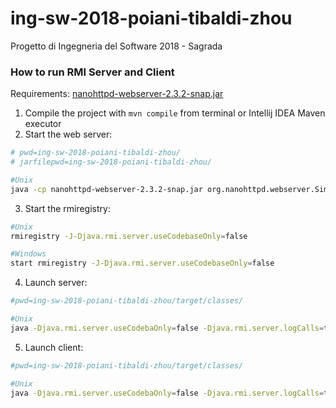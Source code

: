 # ing-sw-2018-poiani-tibaldi-zhou
Progetto di Ingegneria del Software 2018 - Sagrada

### How to run RMI Server and Client
Requirements: [nanohttpd-webserver-2.3.2-snap.jar](https://github.com/affo/ingsoft-project/blob/master/rmi/warehouse/nanohttpd-webserver-2.3.2-snap.jar)
1. Compile the project with ```mvn compile``` from terminal or Intellij IDEA Maven executor
2. Start the web server:
```bash
# pwd=ing-sw-2018-poiani-tibaldi-zhou/
# jarfilepwd=ing-sw-2018-poiani-tibaldi-zhou/

#Unix
java -cp nanohttpd-webserver-2.3.2-snap.jar org.nanohttpd.webserver.SimpleWebServer --dir ./target/classes/
```
3. Start the rmiregistry:
```bash
#Unix
rmiregistry -J-Djava.rmi.server.useCodebaseOnly=false

#Windows
start rmiregistry -J-Djava.rmi.server.useCodebaseOnly=false
```
4. Launch server:
```bash
#pwd=ing-sw-2018-poiani-tibaldi-zhou/target/classes/

#Unix
java -Djava.rmi.server.useCodebaOnly=false -Djava.rmi.server.logCalls=true -Djava.rmi.server.codebase=http://localhost:8080/ -cp . org.poianitibaldizhou.sagrada.lobby.Server
```
5. Launch client:
```bash
#pwd=ing-sw-2018-poiani-tibaldi-zhou/target/classes/

#Unix
java -Djava.rmi.server.useCodebaOnly=false -Djava.rmi.server.logCalls=true -Djava.rmi.server.codebase=http://localhost:8080/ -cp . org.poianitibaldizhou.sagrada.lobby.Client
```
